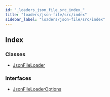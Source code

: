 ```yaml
---
id: "_loaders_json_file_src_index_"
title: "loaders/json-file/src/index"
sidebar_label: "loaders/json-file/src/index"
---
```


## Index

### Classes

* [JsonFileLoader](../classes/_loaders_json_file_src_index_.jsonfileloader.md)

### Interfaces

* [JsonFileLoaderOptions](../interfaces/_loaders_json_file_src_index_.jsonfileloaderoptions.md)
